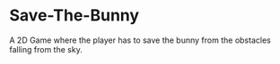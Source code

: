 # Save-The-Bunny
A 2D Game where the player has to save the bunny from the obstacles falling from the sky.
